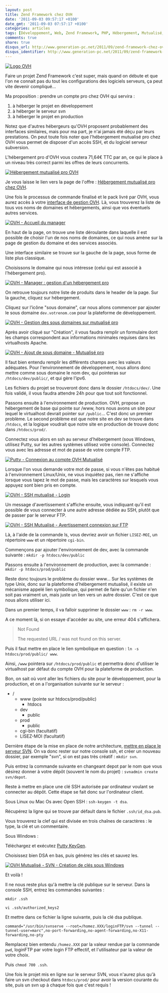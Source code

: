 ```yaml
---
layout: post
title: Zend Framework chez OVH
date: '2011-09-03 09:57:17 +0100'
date_gmt: '2011-09-03 07:57:17 +0100'
categories: articles
tags: [Développement, Web, Zend Framework, PHP, Hébergement, Mutualisé, OVH, production]
comments: true
share: true
disqus_url: http://www.generation-pc.net/2011/09/zend-framework-chez-ovh/
disqus_identifier: http://www.generation-pc.net/2011/09/zend-framework-chez-ovh/
---
```

[![Logo OVH](/images/posts/2011-09-03-zend-framework-chez-ovh/01.jpg)](/images/posts/2011-09-03-zend-framework-chez-ovh/01.jpg)

Faire un projet Zend Framework c'est super, mais quand on débute et que l'on ne connait pas du tout les configurations des logiciels serveurs, ça peut vite devenir compliqué...

Ma proposition : prendre un compte pro chez OVH qui servira :

1. à héberger le projet en développement
2. à héberger le serveur svn
3. à héberger le projet en production

Notez que d'autres hébergeurs qu'OVH proposent probablement des interfaces similaires, mais pour ma part, je n'ai jamais été déçu par leurs prestations. On peut toute fois noter que l'hébergement mutualisé pro chez OVH vous permet de disposer d'un accès SSH, et du logiciel serveur subversion.

L'hébergement pro d'OVH vous coutera 71,64€ TTC par an, ce qui le place à un niveau très correct parmi les offres de leurs concurrents.

[![Hébergement mutualisé pro OVH](/images/posts/2011-09-03-zend-framework-chez-ovh/02.png)](/images/posts/2011-09-03-zend-framework-chez-ovh/02.png)

Je vous laisse le lien vers la page de l'offre : [Hébergement mutualisé pro chez OVH](http://www.ovh.com/fr/hebergement_mutualise/hebergement_web_mutualise_pro_100go_trafic_illimite.xml).

Une fois le processus de commande finalisé et le pack livré par OVH, vous aurez accès à votre [interface de gestion OVH](https://www.ovh.com/managerv3/). Là, vous trouverez la liste de tous vos noms de domaines et hébergements, ainsi que vos éventuels autres services.

[![OVH - Accueil du manager](/images/posts/2011-09-03-zend-framework-chez-ovh/03.png)](/images/posts/2011-09-03-zend-framework-chez-ovh/03.png)

En haut de la page, on trouve une liste déroulante dans laquelle il est possible de choisir l'un de nos noms de domaines, ce qui nous amène sur la page de gestion du domaine et des services associés.

Une interface similaire se trouve sur la gauche de la page, sous forme de liste plus classique.

Choisissons le domaine qui nous intéresse (celui qui est associé à l'hébergement pro).

[![OVH - Manager : gestion d'un hébergement pro](/images/posts/2011-09-03-zend-framework-chez-ovh/04.png)](/images/posts/2011-09-03-zend-framework-chez-ovh/04.png)

On retrouve toujours notre liste de produits dans le header de la page. Sur la gauche, cliquez sur hébergement.


Cliquez sur l’icône "sous domaine", car nous allons commencer par ajouter le sous domaine `dev.votrenom.com` pour la plateforme de développement.

[![OVH - Gestion des sous domaines sur mutualisé pro](/images/posts/2011-09-03-zend-framework-chez-ovh/05.png)](/images/posts/2011-09-03-zend-framework-chez-ovh/05.png)

Après avoir cliqué sur "Création", il vous faudra remplir un formulaire dont les champs correspondent aux informations minimales requises dans les virtualhosts Apache.

[![OVH - Ajout de sous domaine - Mutualisé pro](/images/posts/2011-09-03-zend-framework-chez-ovh/06.png)](/images/posts/2011-09-03-zend-framework-chez-ovh/06.png)

Il faut bien entendu remplir les différents champs avec les valeurs adéquates. Pour l'environnement de développement, nous allons donc mettre comme sous domaine le nom dev, qui pointeras sur `/htdocs/dev/public/`, et qui gère l'ipv6.

Les fichiers du projet se trouveront donc dans le dossier `/htdocs/dev/`. Une fois validé, il vous faudra attendre 24h pour que tout soit fonctionnel.

Passons ensuite à l'environnement de production. OVH, propose un hébergement de base qui pointe sur /www, hors nous avons un site pour lequel le virtualhost devrait pointer sur `/public`... C'est donc un premier problème. Le second problème est que notre site en dev se trouve dans `/htdocs`, et la logique voudrait que notre site en production de trouve donc dans `/htdocs/prod/`.

Connectez vous alors en ssh au serveur d'hébergement (sous Windows, utilisez Putty, sur les autres systèmes utilisez votre console). Connectez vous avec les adresse et mot de passe de votre compte FTP.

[![Putty - Connexion au compte OVH Mutualisé](/images/posts/2011-09-03-zend-framework-chez-ovh/07.png)](/images/posts/2011-09-03-zend-framework-chez-ovh/07.png)

Lorsque l'on vous demande votre mot de passe, si vous n'êtes pas habitué à l'environnement Linux/Unix, ne vous inquiétez pas, rien ne s'affiche lorsque vous tapez le mot de passe, mais les caractères sur lesquels vous appuyez sont bien pris en compte.

[![OVH - SSH mutualisé - Login](/images/posts/2011-09-03-zend-framework-chez-ovh/08.png)](/images/posts/2011-09-03-zend-framework-chez-ovh/08.png)

Un message d'avertissement s'affiche ensuite, vous indiquant qu'il est possible de vous connecter à une autre adresse dédiée au SSH, plutôt que de passer par le serveur FTP.


[![OVH - SSH Mutualisé - Avertissement connexion sur FTP](/images/posts/2011-09-03-zend-framework-chez-ovh/09.png)](/images/posts/2011-09-03-zend-framework-chez-ovh/09.png)

Là, à l'aide de la commande ls, vous devriez avoir un fichier `LISEZ-MOI`, un répertoire `www` et un répertoire `cgi-bin`.

Commençons par ajouter l'environnement de dev, avec la commande suivante : `mkdir -p htdocs/dev/public`

Passons ensuite à l'environnement de production, avec la commande : `mkdir -p htdocs/prod/public`

Reste donc toujours le problème du dossier www... Sur les systèmes de type Unix, donc sur la plateforme d'hébergement mutualisé, il existe un mécanisme appelé lien symbolique, qui permet de faire qu'un fichier n'en soit pas vraiment un, mais juste un lien vers un autre dossier. C'est ce que nous allons utiliser ici.

Dans un premier temps, il va falloir supprimer le dossier `www` : `rm -r www`.

A ce moment là, si on essaye d'accéder au site, une erreur 404 s'affichera.

> Not Found
> 
> The requested URL / was not found on this server.

Puis il faut mettre en place le lien symbolique en question : `ln -s htdocs/prod/public/ www`.

Ainsi, `/www` pointera sur `/htdocs/prod/public` et permettra donc d'utiliser le virtualhost par défaut du compte OVH pour la plateforme de production.

Bon, on sait où vont aller les fichiers du site pour le développement, pour la production, et on a l'organisation suivante sur le serveur :

 * /
     * www (pointe sur htdocs/prod/public)
         * htdocs
     * dev
         * public
     * prod
         * public
     * cgi-bin (facultatif)
     * LISEZ-MOI (facultatif)

Dernière étape de la mise en place de notre architecture, [mettre en place le serveur SVN](http://guide.ovh.com/SVNMutu). On va donc rester sur notre console ssh, et créer un nouveau dossier, par exemple "svn", si on est pas très créatif : `mkdir svn`.

Puis entrez la commande suivante en changeant depot par le nom que vous désirez donner à votre dépôt (souvent le nom du projet) : `svnadmin create svn/depot`.

Reste à mettre en place une clé SSH autorisée par ordinateur voulant se connecter au dépôt. Cette étape se fait donc sur l'ordinateur client.

Sous Linux ou Mac Os avec Open SSH : `ssh-keygen -t dsa`.

Récupérez la ligne qui se trouve par défault dans le fichier `.ssh/id_dsa.pub`.

Vous trouverez la clef qui est divisée en trois chaînes de caractères : le type, la clé et un commentaire.

Sous Windows :

Téléchargez et exécutez [Putty KeyGen](http://the.earth.li/~sgtatham/putty/latest/x86/puttygen.exe).

Choisissez bien DSA en bas, puis générez les clés et sauvez les.

[![OVH Mutualisé - SVN - Création de clés sous Windows](/images/posts/2011-09-03-zend-framework-chez-ovh/10.png)](/images/posts/2011-09-03-zend-framework-chez-ovh/10.png)

Et voilà !

Il ne nous reste plus qu'à mettre la clé publique sur le serveur. Dans la console SSH, entrez les commandes suivantes :

`mkdir .ssh`

`vi .ssh/authorized_keys2`

Et mettre dans ce fichier la ligne suivante, puis la clé dsa publique.

`command="/usr/bin/svnserve --root=/homez.XXX/loginFTP/svn --tunnel --tunnel-user=marc",no-port-forwarding,no-agent-forwarding,no-X11-forwarding,no-pty`

Remplacez bien entendu `/homez.XXX` par la valeur rendue par la commande `pwd`, loginFTP par votre login FTP effectif, et l'utilisateur par la valeur de votre choix.

Puis `chmod 700 .ssh`.

Une fois le projet mis en ligne sur le serveur SVN, vous n'aurez plus qu'à faire un svn checkout dans `htdocs/prod/` pour avoir la version courante du site, puis un svn up à chaque fois que c'est requis !
